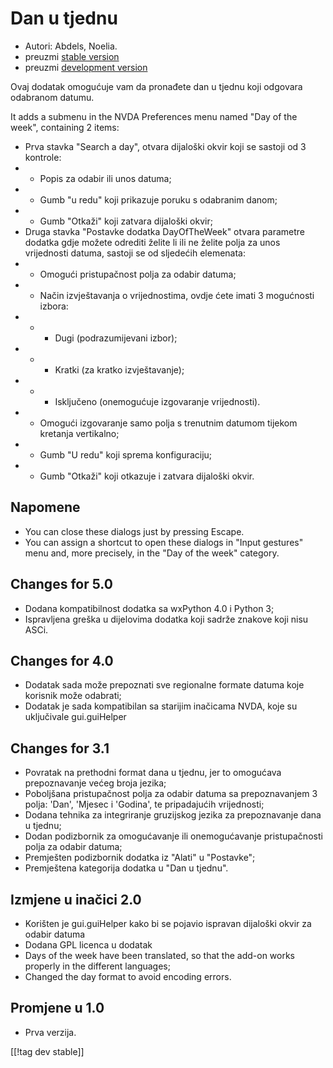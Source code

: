 # Dan u tjednu #

*	 Autori: Abdels, Noelia.
*	 preuzmi [stable version][1]
*	 preuzmi [development version][2]

Ovaj dodatak omogućuje vam da pronađete dan u tjednu koji odgovara odabranom
datumu.

It adds a submenu in the NVDA Preferences menu named "Day of the week",
containing 2 items:


*	Prva stavka "Search a day", otvara dijaloški okvir koji se sastoji od 3 kontrole:
*	*	Popis za odabir ili unos datuma;
*	*	Gumb "u redu" koji prikazuje poruku s odabranim danom;
*	*	Gumb "Otkaži" koji zatvara dijaloški okvir;
*	Druga stavka "Postavke dodatka DayOfTheWeek" otvara parametre dodatka gdje možete odrediti želite li ili ne želite polja za unos vrijednosti datuma, sastoji se od sljedećih elemenata:
*	*	Omogući pristupačnost polja za odabir datuma;
*	*	Način izvještavanja o vrijednostima, ovdje ćete imati 3 mogućnosti izbora:
*	*	*	 Dugi (podrazumijevani izbor);
*	*	*	 Kratki (za kratko izvještavanje);
*	*	*	Isključeno (onemogućuje izgovaranje vrijednosti).
*	*	Omogući izgovaranje samo polja s trenutnim datumom tijekom kretanja vertikalno;
*	*	Gumb "U redu" koji sprema konfiguraciju;
*	*	 Gumb "Otkaži" koji otkazuje i zatvara dijaloški okvir.


## Napomene ##

*	 You can close these dialogs just by pressing Escape.
*	 You can assign a shortcut to open these dialogs in "Input gestures" menu
   and, more precisely, in the "Day of the week" category.

## Changes for 5.0 ##

*	 Dodana kompatibilnost dodatka sa wxPython 4.0 i Python 3;
*	 Ispravljena greška u dijelovima dodatka koji sadrže znakove koji nisu
   ASCi.

## Changes for 4.0 ##

*	 Dodatak sada može prepoznati sve regionalne formate datuma koje korisnik
   može odabrati;
*	 Dodatak je sada kompatibilan sa starijim inačicama NVDA, koje su
   uključivale gui.guiHelper

## Changes for 3.1 ##

*	 Povratak na prethodni format dana u tjednu, jer to omogućava
   prepoznavanje većeg broja jezika;
*	 Poboljšana pristupačnost polja za odabir datuma sa prepoznavanjem 3
   polja: 'Dan', 'Mjesec i 'Godina', te pripadajućih vrijednosti;
*	 Dodana tehnika za integriranje gruzijskog jezika za prepoznavanje dana u
   tjednu;
*	 Dodan podizbornik za omogućavanje ili onemogućavanje pristupačnosti polja
   za odabir datuma;
*	 Premješten podizbornik dodatka iz "Alati" u "Postavke";
*	 Premještena kategorija dodatka u "Dan u tjednu".

## Izmjene u inačici 2.0 ##

*	 Korišten je gui.guiHelper kako bi se pojavio ispravan dijaloški okvir za
   odabir datuma
*	 Dodana GPL licenca u dodatak
*	 Days of the week have been translated, so that the add-on works properly
   in the different languages;
*	 Changed the day format to avoid encoding errors.

## Promjene u 1.0 ##

*	 Prva verzija.

[[!tag dev stable]]

[1]: https://addons.nvda-project.org/files/get.php?file=dw

[2]: https://addons.nvda-project.org/files/get.php?file=dw-dev
